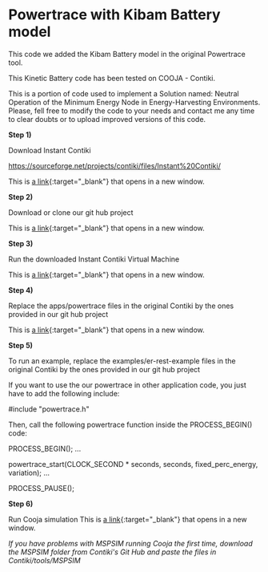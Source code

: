 # Powertrace with Kibam Battery model

This code we added the Kibam Battery model in the original Powertrace tool. 

This Kinetic Battery code has been tested on COOJA - Contiki.

This is a portion of code used to implement a Solution named: Neutral Operation of the Minimum Energy Node in Energy-Harvesting Environments. Please, fell free to modify the code to your needs and contact me any time to clear doubts or to upload improved versions of this code.



<b>Step 1) </b> 

Download Instant Contiki

https://sourceforge.net/projects/contiki/files/Instant%20Contiki/

This is [a link](https://vimeo.com/215535613){:target="_blank"} that opens in a new window.


<b>Step 2) </b> 

Download or clone our git hub project 

This is [a link](https://vimeo.com/215535613){:target="_blank"} that opens in a new window.


<b>Step 3) </b> 

Run the downloaded Instant Contiki Virtual Machine</b>

This is [a link](https://vimeo.com/215535582){:target="_blank"} that opens in a new window.

<b>Step 4) </b> 

Replace the apps/powertrace files in the original Contiki by the ones provided in our git hub project

This is [a link](https://vimeo.com/215535658){:target="_blank"} that opens in a new window.

<b>Step 5) </b> 

To run an example, replace the examples/er-rest-example files in the original Contiki by the ones provided in our git hub project


If you want to use the our powertrace in other application code, you just have to add the following include: 


#include "powertrace.h"


Then, call the following powertrace function inside the PROCESS_BEGIN() code:


PROCESS_BEGIN();
...

powertrace_start(CLOCK_SECOND * seconds, seconds, fixed_perc_energy, variation);
...

PROCESS_PAUSE();


<b>Step 6) </b>

Run Cooja simulation
This is [a link](https://vimeo.com/215535590){:target="_blank"} that opens in a new window.

*If you have problems with MSPSIM running Cooja the first time, download the MSPSIM folder from Contiki's Git Hub and paste the files in Contiki/tools/MSPSIM*
